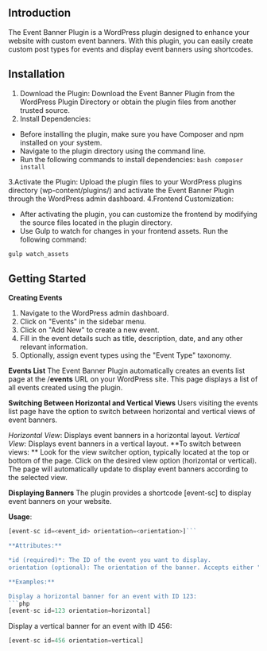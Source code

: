 ## Introduction
The Event Banner Plugin is a WordPress plugin designed to enhance your website with custom event banners. With this plugin, you can easily create custom post types for events and display event banners using shortcodes.

## Installation
1. Download the Plugin: Download the Event Banner Plugin from the WordPress Plugin Directory or obtain the plugin files from another trusted source.
2. Install Dependencies:
- Before installing the plugin, make sure you have Composer and npm installed on your system.
- Navigate to the plugin directory using the command line.
- Run the following commands to install dependencies:
```bash composer install```

3.Activate the Plugin: Upload the plugin files to your WordPress plugins directory (wp-content/plugins/) and activate the Event Banner Plugin through the WordPress admin dashboard.
4.Frontend Customization: 
- After activating the plugin, you can customize the frontend by modifying the source files located in the plugin directory.
- Use Gulp to watch for changes in your frontend assets. Run the following command:
```bash
gulp watch_assets
```

## Getting Started
**Creating Events**
1. Navigate to the WordPress admin dashboard.
2. Click on "Events" in the sidebar menu.
3. Click on "Add New" to create a new event.
4. Fill in the event details such as title, description, date, and any other relevant information.
5. Optionally, assign event types using the "Event Type" taxonomy.


**Events List**
The Event Banner Plugin automatically creates an events list page at the /**events** URL on your WordPress site. This page displays a list of all events created using the plugin.

**Switching Between Horizontal and Vertical Views**
Users visiting the events list page have the option to switch between horizontal and vertical views of event banners.

*Horizontal View*: Displays event banners in a horizontal layout.
*Vertical View:* Displays event banners in a vertical layout.
**To switch between views:
**
Look for the view switcher option, typically located at the top or bottom of the page.
Click on the desired view option (horizontal or vertical).
The page will automatically update to display event banners according to the selected view.

**Displaying Banners**
The plugin provides a shortcode [event-sc] to display event banners on your website.

**Usage**:
```php
[event-sc id=<event_id> orientation=<orientation>]```

**Attributes:**

*id (required)*: The ID of the event you want to display.
orientation (optional): The orientation of the banner. Accepts either "vertical" or "horizontal". Defaults is "horizontal" if not specified.

**Examples:**

Display a horizontal banner for an event with ID 123:
```php
[event-sc id=123 orientation=horizontal]
```
Display a vertical banner for an event with ID 456:
```php
[event-sc id=456 orientation=vertical]
```

